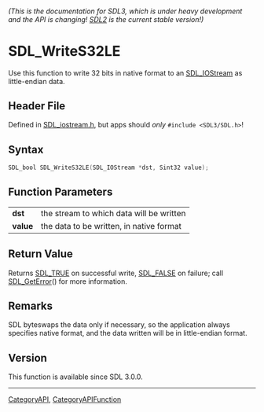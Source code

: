###### (This is the documentation for SDL3, which is under heavy development and the API is changing! [SDL2](https://wiki.libsdl.org/SDL2/) is the current stable version!)
# SDL_WriteS32LE

Use this function to write 32 bits in native format to an [SDL_IOStream](SDL_IOStream) as little-endian data.

## Header File

Defined in [SDL_iostream.h](https://github.com/libsdl-org/SDL/blob/main/include/SDL3/SDL_iostream.h), but apps should _only_ `#include <SDL3/SDL.h>`!

## Syntax

```c
SDL_bool SDL_WriteS32LE(SDL_IOStream *dst, Sint32 value);

```

## Function Parameters

|               |                                          |
| ------------- | ---------------------------------------- |
| **dst**       | the stream to which data will be written |
| **value**     | the data to be written, in native format |

## Return Value

Returns [SDL_TRUE](SDL_TRUE) on successful write, [SDL_FALSE](SDL_FALSE) on
failure; call [SDL_GetError](SDL_GetError)() for more information.

## Remarks

SDL byteswaps the data only if necessary, so the application always
specifies native format, and the data written will be in little-endian
format.

## Version

This function is available since SDL 3.0.0.

----
[CategoryAPI](CategoryAPI), [CategoryAPIFunction](CategoryAPIFunction)

